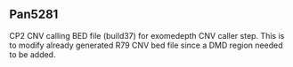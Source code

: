 ## Pan5281
CP2 CNV calling BED file (build37) for exomedepth CNV caller step. This is to modify already generated R79 CNV bed file since a DMD region needed to be added.

